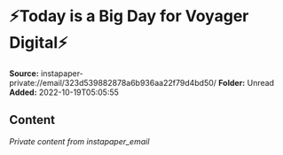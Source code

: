 # ⚡️Today is a Big Day for Voyager Digital⚡️

**Source:** instapaper-private://email/323d539882878a6b936aa22f79d4bd50/
**Folder:** Unread
**Added:** 2022-10-19T05:05:55




## Content
*Private content from instapaper_email*
